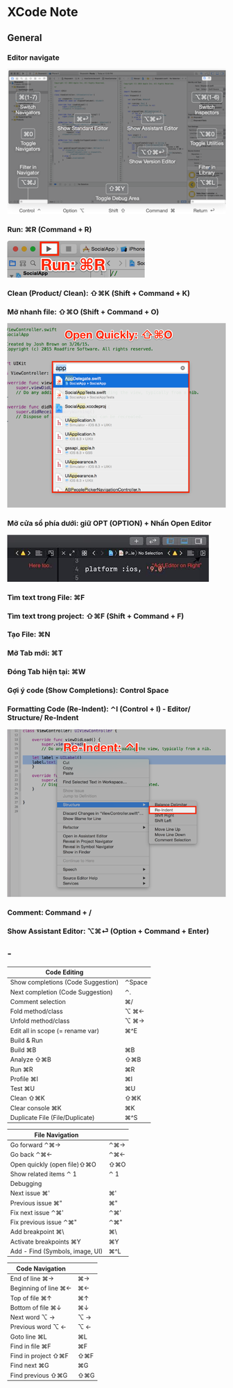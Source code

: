 # XCode Note

## General

### Editor navigate

![Editor Navigate](editor.png)

### Run: ⌘R (Command + R)

![Run](run.png)

### Clean (Product/ Clean): ⇧⌘K (Shift + Command + K)

### Mở nhanh file: ⇧⌘O (Shift + Command + O)

![Open Quickly](Open-Quickly.png)

### Mở cửa sổ phía dưới: giữ OPT (OPTION) + Nhấn Open Editor

![open editor on right](open-editor.jpeg)

### Tìm text trong File: ⌘F

### Tìm text trong project: ⇧⌘F (Shift + Command + F)

### Tạo File: ⌘N

### Mở Tab mới: ⌘T

### Đóng Tab hiện tại: ⌘W

### Gợi ý code (Show Completions): Control Space

### Formatting Code (Re-Indent): ⌃I (Control + I) - Editor/ Structure/ Re-Indent

![Re-Indent](Re-Indent.png)

### Comment: Command + /

### Show Assistant Editor: ⌥⌘⏎ (Option + Command + Enter)

## -

| Code Editing                       |        |
|------------------------------------|--------|
| Show completions (Code Suggestion) |⌃Space  |
| Next completion (Code Suggestion)  |⌃.      |
| Comment selection                  |⌘/      |
| Fold method/class                  |⌥ ⌘←    |
| Unfold method/class                |⌥ ⌘→    |
| Edit all in scope (= rename var)   |⌘^E     |
| Build & Run                        |        |
| Build ⌘B                           |⌘B      |
| Analyze ⇧⌘B                        |⇧⌘B     |
| Run ⌘R                             |⌘R      |
| Profile ⌘I                         |⌘I      |
| Test ⌘U                            |⌘U      |
| Clean ⇧⌘K                          |⇧⌘K     |
| Clear console ⌘K                   |⌘K      |
| Duplicate File (File/Duplicate)    |⌘^S     |

| File Navigation                    |        |
|------------------------------------|--------|
| Go forward ⌃⌘→                     |⌃⌘→     |
| Go back ⌃⌘←                        |⌃⌘←     |
| Open quickly (open file)⇧⌘O        |⇧⌘O     |
| Show related items ⌃ 1             |⌃ 1     |
| Debugging                          |        |
| Next issue ⌘'                      |⌘'      |
| Previous issue ⌘"                  |⌘"      |
| Fix next issue ⌃⌘'                 |⌃⌘'     |
| Fix previous issue ⌃⌘"             |⌃⌘"     |
| Add breakpoint ⌘\                  |⌘\      |
| Activate breakpoints ⌘Y            |⌘Y      |
| Add - Find (Symbols, image, UI)    |⌘^L     |

| Code Navigation                    |        |
|------------------------------------|--------|
| End of line ⌘→                     |⌘→      |
| Beginning of line ⌘←               |⌘←      |
| Top of file ⌘↑                     |⌘↑      |
| Bottom of file ⌘↓                  |⌘↓      |
| Next word ⌥ →                      |⌥ →     |
| Previous word ⌥ ←                  |⌥ ←     |
| Goto line ⌘L                       |⌘L      |
| Find in file ⌘F                    |⌘F      |
| Find in project ⇧⌘F                |⇧⌘F     |
| Find next ⌘G                       |⌘G      |
| Find previous ⇧⌘G                  |⇧⌘G     |